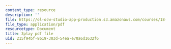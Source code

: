 ```yaml
---
content_type: resource
description: ''
file: https://ol-ocw-studio-app-production.s3.amazonaws.com/courses/18-01sc-single-variable-calculus-fall-2010/215f94bf8619303d54eae70a6d1632f6_C9luv3o6emw.pdf
file_type: application/pdf
resourcetype: Document
title: 3play pdf file
uid: 215f94bf-8619-303d-54ea-e70a6d1632f6
---
```

